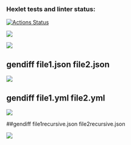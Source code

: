 ### Hexlet tests and linter status:

[![Actions Status](https://github.com/malafeev7/frontend-project-lvl2/workflows/hexlet-check/badge.svg)](https://github.com/malafeev7/frontend-project-lvl2/actions)

<a href="https://codeclimate.com/github/malafeev7/frontend-project-lvl2/maintainability"><img src="https://api.codeclimate.com/v1/badges/dedaad39e12f2f01ce78/maintainability" /></a>

<a href="https://codeclimate.com/github/malafeev7/frontend-project-lvl2/test_coverage"><img src="https://api.codeclimate.com/v1/badges/dedaad39e12f2f01ce78/test_coverage" /></a>

## gendiff file1.json file2.json

<a href="https://asciinema.org/a/08gvclLd4GN9DAf5FF6smIOY0" target="_blank"><img src="https://asciinema.org/a/08gvclLd4GN9DAf5FF6smIOY0.svg" /></a>

## gendiff file1.yml file2.yml

<a href="https://asciinema.org/a/aiyXDNyaB1ShK9OaykeHdYzzM" target="_blank"><img src="https://asciinema.org/a/aiyXDNyaB1ShK9OaykeHdYzzM.svg" /></a>

##gendiff file1recursive.json file2recursive.json

<a href="https://asciinema.org/a/baD1WY1ITl1kUxmOj2muxwpZx" target="_blank"><img src="https://asciinema.org/a/baD1WY1ITl1kUxmOj2muxwpZx.svg" /></a>
